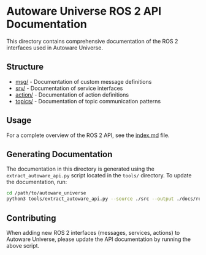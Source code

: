 # Autoware Universe ROS 2 API Documentation

This directory contains comprehensive documentation of the ROS 2 interfaces used in Autoware Universe.

## Structure

- [msg/](./msg/) - Documentation of custom message definitions
- [srv/](./srv/) - Documentation of service interfaces
- [action/](./action/) - Documentation of action definitions
- [topics/](./topics/) - Documentation of topic communication patterns

## Usage

For a complete overview of the ROS 2 API, see the [index.md](./index.md) file.

## Generating Documentation

The documentation in this directory is generated using the `extract_autoware_api.py` script located in the `tools/` directory. To update the documentation, run:

```bash
cd /path/to/autoware_universe
python3 tools/extract_autoware_api.py --source ./src --output ./docs/ros_api
```

## Contributing

When adding new ROS 2 interfaces (messages, services, actions) to Autoware Universe, please update the API documentation by running the above script.